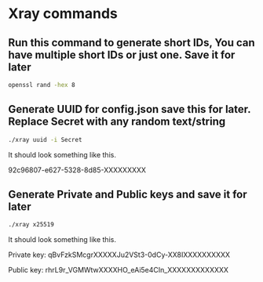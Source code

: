# Xray commands

## Run this command to generate short IDs, You can have multiple short IDs or just one. Save it for later

```bash
openssl rand -hex 8
```

## Generate UUID for config.json save this for later. Replace Secret with any random text/string

```bash
./xray uuid -i Secret
```

It should look something like this.

92c96807-e627-5328-8d85-XXXXXXXXX

## Generate Private and Public keys and save it for later

```bash
./xray x25519
```

It should look something like this.

Private key: qBvFzkSMcgrXXXXXJu2VSt3-0dCy-XX8IXXXXXXXXXX

Public key: rhrL9r_VGMWtwXXXXHO_eAi5e4CIn_XXXXXXXXXXXXX